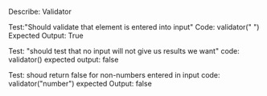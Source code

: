 Describe: Validator

Test:"Should validate that element is entered into input"
Code: validator(" ")
Expected Output: True

Test: "should test that no input will not give us results we want"
code: validator()
expected output: false

Test: shoud return false for non-numbers entered in input
code: validator("number")
expected Output: false 